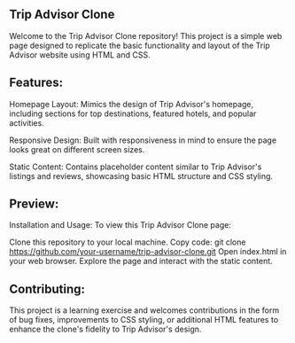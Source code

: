 ## Trip Advisor Clone
Welcome to the Trip Advisor Clone repository! This project is a simple web page designed to replicate the basic functionality and layout of the Trip Advisor website using HTML and CSS.

## Features:
Homepage Layout: Mimics the design of Trip Advisor's homepage, including sections for top destinations, featured hotels, and popular activities.

Responsive Design: Built with responsiveness in mind to ensure the page looks great on different screen sizes.

Static Content: Contains placeholder content similar to Trip Advisor's listings and reviews, showcasing basic HTML structure and CSS styling.

## Preview:

Installation and Usage:
To view this Trip Advisor Clone page:

Clone this repository to your local machine.
Copy code: git clone https://github.com/your-username/trip-advisor-clone.git
Open index.html in your web browser.
Explore the page and interact with the static content.

## Contributing:
This project is a learning exercise and welcomes contributions in the form of bug fixes, improvements to CSS styling, or additional HTML features to enhance the clone's fidelity to Trip Advisor's design.
